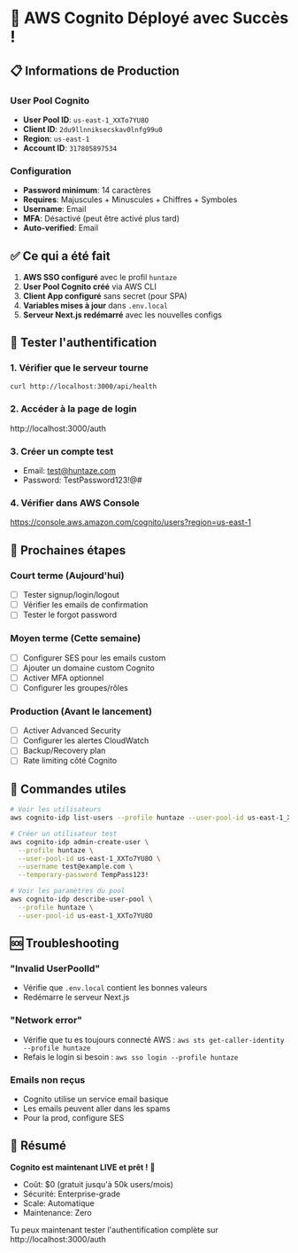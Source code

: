 # 🎉 AWS Cognito Déployé avec Succès !

## 📋 Informations de Production

### User Pool Cognito
- **User Pool ID**: `us-east-1_XXTo7YU8O`
- **Client ID**: `2du9llnniksecskav0lnfg99u0`
- **Region**: `us-east-1`
- **Account ID**: `317805897534`

### Configuration
- **Password minimum**: 14 caractères
- **Requires**: Majuscules + Minuscules + Chiffres + Symboles
- **Username**: Email
- **MFA**: Désactivé (peut être activé plus tard)
- **Auto-verified**: Email

## ✅ Ce qui a été fait

1. **AWS SSO configuré** avec le profil `huntaze`
2. **User Pool Cognito créé** via AWS CLI
3. **Client App configuré** sans secret (pour SPA)
4. **Variables mises à jour** dans `.env.local`
5. **Serveur Next.js redémarré** avec les nouvelles configs

## 🧪 Tester l'authentification

### 1. Vérifier que le serveur tourne
```bash
curl http://localhost:3000/api/health
```

### 2. Accéder à la page de login
http://localhost:3000/auth

### 3. Créer un compte test
- Email: test@huntaze.com  
- Password: TestPassword123!@#

### 4. Vérifier dans AWS Console
https://console.aws.amazon.com/cognito/users?region=us-east-1

## 🚀 Prochaines étapes

### Court terme (Aujourd'hui)
- [ ] Tester signup/login/logout
- [ ] Vérifier les emails de confirmation
- [ ] Tester le forgot password

### Moyen terme (Cette semaine)
- [ ] Configurer SES pour les emails custom
- [ ] Ajouter un domaine custom Cognito
- [ ] Activer MFA optionnel
- [ ] Configurer les groupes/rôles

### Production (Avant le lancement)
- [ ] Activer Advanced Security
- [ ] Configurer les alertes CloudWatch
- [ ] Backup/Recovery plan
- [ ] Rate limiting côté Cognito

## 🔧 Commandes utiles

```bash
# Voir les utilisateurs
aws cognito-idp list-users --profile huntaze --user-pool-id us-east-1_XXTo7YU8O

# Créer un utilisateur test
aws cognito-idp admin-create-user \
  --profile huntaze \
  --user-pool-id us-east-1_XXTo7YU8O \
  --username test@example.com \
  --temporary-password TempPass123!

# Voir les paramètres du pool
aws cognito-idp describe-user-pool \
  --profile huntaze \
  --user-pool-id us-east-1_XXTo7YU8O
```

## 🆘 Troubleshooting

### "Invalid UserPoolId"
- Vérifie que `.env.local` contient les bonnes valeurs
- Redémarre le serveur Next.js

### "Network error"
- Vérifie que tu es toujours connecté AWS : `aws sts get-caller-identity --profile huntaze`
- Refais le login si besoin : `aws sso login --profile huntaze`

### Emails non reçus
- Cognito utilise un service email basique
- Les emails peuvent aller dans les spams
- Pour la prod, configure SES

## 🎯 Résumé

**Cognito est maintenant LIVE et prêt !** 🚀

- Coût: $0 (gratuit jusqu'à 50k users/mois)
- Sécurité: Enterprise-grade
- Scale: Automatique
- Maintenance: Zero

Tu peux maintenant tester l'authentification complète sur http://localhost:3000/auth